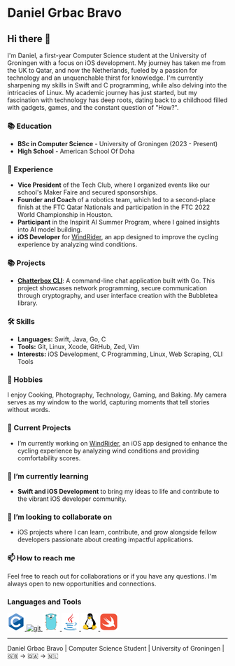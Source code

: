 # Daniel Grbac Bravo

## Hi there 👋

I'm Daniel, a first-year Computer Science student at the University of Groningen with a focus on iOS development. My journey has taken me from the UK to Qatar, and now the Netherlands, fueled by a passion for technology and an unquenchable thirst for knowledge. I'm currently sharpening my skills in Swift and C programming, while also delving into the intricacies of Linux. My academic journey has just started, but my fascination with technology has deep roots, dating back to a childhood filled with gadgets, games, and the constant question of "How?".

### 📚 Education

- **BSc in Computer Science** - University of Groningen (2023 - Present)
- **High School** - American School Of Doha

### 💼 Experience

- **Vice President** of the Tech Club, where I organized events like our school's Maker Faire and secured sponsorships.
- **Founder and Coach** of a robotics team, which led to a second-place finish at the FTC Qatar Nationals and participation in the FTC 2022 World Championship in Houston.
- **Participant** in the Inspirit AI Summer Program, where I gained insights into AI model building.
- **iOS Developer** for [WindRider](https://github.com/Daiigr/windrider-ios.git), an app designed to improve the cycling experience by analyzing wind conditions.

### 📚 Projects

- **[Chatterbox CLI](https://github.com/Daiigr/chatterbox-cli.git)**: A command-line chat application built with Go. This project showcases network programming, secure communication through cryptography, and user interface creation with the Bubbletea library.

### 🛠 Skills

- **Languages:** Swift, Java, Go, C
- **Tools:** Git, Linux, Xcode, GitHub, Zed, Vim
- **Interests:** iOS Development, C Programming, Linux, Web Scraping, CLI Tools

### 📸 Hobbies

I enjoy Cooking, Photography, Technology, Gaming, and Baking. My camera serves as my window to the world, capturing moments that tell stories without words.

### 🚀 Current Projects

- I’m currently working on [WindRider](https://github.com/Daiigr/windrider-ios.git), an iOS app designed to enhance the cycling experience by analyzing wind conditions and providing comfortability scores.

### 🌱 I’m currently learning

- **Swift and iOS Development** to bring my ideas to life and contribute to the vibrant iOS developer community.

### 👯 I’m looking to collaborate on

- iOS projects where I can learn, contribute, and grow alongside fellow developers passionate about creating impactful applications.

### 📫 How to reach me

Feel free to reach out for collaborations or if you have any questions. I'm always open to new opportunities and connections.

### Languages and Tools

<p align="left"> <a href="https://www.cprogramming.com/" target="_blank" rel="noreferrer"> <img src="https://raw.githubusercontent.com/devicons/devicon/master/icons/c/c-original.svg" alt="c" width="40" height="40"/> </a> <a href="https://git-scm.com/" target="_blank" rel="noreferrer"> <img src="https://www.vectorlogo.zone/logos/git-scm/git-scm-icon.svg" alt="git" width="40" height="40"/> </a> <a href="https://golang.org" target="_blank" rel="noreferrer"> <img src="https://raw.githubusercontent.com/devicons/devicon/master/icons/go/go-original.svg" alt="go" width="40" height="40"/> </a> <a href="https://www.java.com" target="_blank" rel="noreferrer"> <img src="https://raw.githubusercontent.com/devicons/devicon/master/icons/java/java-original.svg" alt="java" width="40" height="40"/> </a> <a href="https://www.linux.org/" target="_blank" rel="noreferrer"> <img src="https://raw.githubusercontent.com/devicons/devicon/master/icons/linux/linux-original.svg" alt="linux" width="40" height="40"/> </a> <a href="https://developer.apple.com/swift/" target="_blank" rel="noreferrer"> <img src="https://raw.githubusercontent.com/devicons/devicon/master/icons/swift/swift-original.svg" alt="swift" width="40" height="40"/> </a> </p>

---

Daniel Grbac Bravo | Computer Science Student | University of Groningen | 🇬🇧 -> 🇶🇦 -> 🇳🇱

